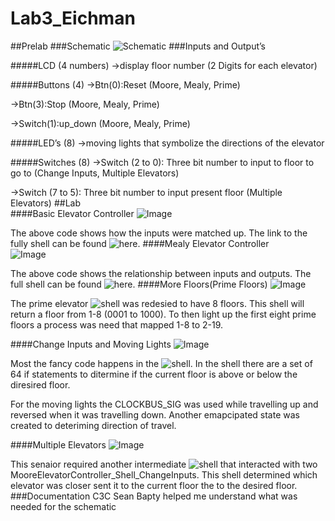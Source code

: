 Lab3_Eichman
============
##Prelab
###Schematic
![Schematic](https://raw.github.com/DanielEichman/Lab3_Eichman/master/Schematic.jpg)
###Inputs and Output’s

#####LCD (4 numbers)
->display floor number (2 Digits for each elevator)

#####Buttons (4)
->Btn(0):Reset (Moore, Mealy, Prime)

->Btn(3):Stop (Moore, Mealy, Prime)

->Switch(1):up_down (Moore, Mealy, Prime)

#####LED’s (8)
->moving lights that symbolize the directions of the elevator 

#####Switches (8)
->Switch (2 to 0): Three bit number to input to floor to go to (Change Inputs, Multiple Elevators)

->Switch (7 to 5): Three bit number to input present floor (Multiple Elevators) 
##Lab	
####Basic Elevator Controller
![Image](https://raw.github.com/DanielEichman/Lab3_Eichman/master/Basic_Moore.JPG)

The above code shows how the inputs were matched up. The link to the fully shell can be found ![here](https://github.com/DanielEichman/Lab3_Eichman/blob/master/MooreElevatorController_Shell.vhd).
####Mealy Elevator Controller	
![Image](https://raw.github.com/DanielEichman/Lab3_Eichman/master/Basic_Mealy.JPG)

The above code shows the relationship between inputs and outputs. The full shell can be found ![here](https://github.com/DanielEichman/Lab3_Eichman/blob/master/MealyElevatorController_Shell.vhd).
####More Floors(Prime Floors)
![Image](https://raw.github.com/DanielEichman/Lab3_Eichman/master/Prime_Elevator.JPG)

The prime elevator ![shell](https://github.com/DanielEichman/Lab3_Eichman/blob/master/MooreElevatorController_Shell_Prime.vhd) was redesied to have 8 floors. This shell will return a floor from 1-8 (0001 to 1000). To then light up the first eight prime floors a process was need that mapped 1-8 to 2-19. 

####Change Inputs and Moving Lights
![Image](https://raw.github.com/DanielEichman/Lab3_Eichman/master/Change_Inputs.JPG)

Most the fancy code happens in the ![shell](https://github.com/DanielEichman/Lab3_Eichman/blob/master/MooreElevatorController_Shell_ChangeInputs.vhd). In the shell there are a set of 64 if statements to ditermine if the current floor is above or below the diresired floor. 

For the moving lights the CLOCKBUS_SIG  was used while travelling up and reversed when it was travelling down. Another emapcipated state was created to deteriming direction of travel. 

####Multiple Elevators
![Image](https://raw.github.com/DanielEichman/Lab3_Eichman/master/Two_Elavators.JPG)

This senaior required another intermediate ![shell](https://github.com/DanielEichman/Lab3_Eichman/blob/master/Two_Elavators.vhd) that interacted with two MooreElevatorController_Shell_ChangeInputs. This shell determined which elevator was closer sent it to the current floor the to the desired floor. 
###Documentation
C3C Sean Bapty helped me understand what was needed for the schematic
